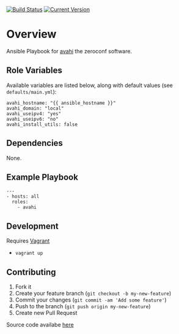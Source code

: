 [![Build Status](https://secure.travis-ci.org/pwelch/ansible-avahi.svg)](http://travis-ci.org/pwelch/ansible-avahi)
[![Current Version](http://img.shields.io/github/release/pwelch/ansible-avahi.svg?style=flat)](https://galaxy.ansible.com/list#/roles/2026)

# Overview

Ansible Playbook for [avahi](http://avahi.org/) the zeroconf software.

## Role Variables

Available variables are listed below, along with default values (see `defaults/main.yml`):
```
avahi_hostname: "{{ ansible_hostname }}"
avahi_domain: "local"
avahi_useipv4: "yes"
avahi_useipv6: "no"
avahi_install_utils: false
```
## Dependencies

None.

## Example Playbook
```
---
- hosts: all
  roles:
    - avahi
```

## Development
Requires [Vagrant](http://www.vagrantup.com/)

- `vagrant up`

## Contributing
1. Fork it
2. Create your feature branch (`git checkout -b my-new-feature`)
3. Commit your changes (`git commit -am 'Add some feature'`)
4. Push to the branch (`git push origin my-new-feature`)
5. Create new Pull Request

Source code availabe [here](https://github.com/pwelch/ansible-avahi)
